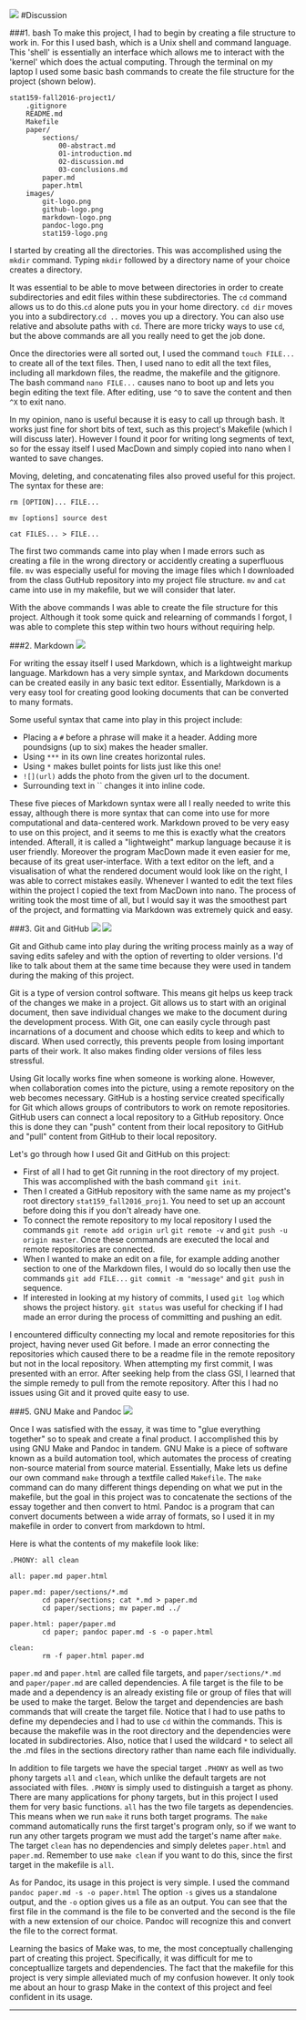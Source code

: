 ![](https://raw.githubusercontent.com/acarango/stat159_fall2016_proj1/master/images/stat159-logo.png)
#Discussion

###1. bash
To make this project, I had to begin by creating a file structure to work in. For this I used bash, which is a Unix shell and command language. This 'shell' is essentially an interface which allows me to interact with the 'kernel' which does the actual computing. Through the terminal on my laptop I used some basic bash commands to create the file structure for the project (shown below).

```
stat159-fall2016-project1/
    .gitignore
    README.md
    Makefile
    paper/
        sections/
            00-abstract.md
            01-introduction.md
            02-discussion.md
            03-conclusions.md
        paper.md
        paper.html
    images/
        git-logo.png
        github-logo.png
        markdown-logo.png
        pandoc-logo.png
        stat159-logo.png
```

I started by creating all the directories. This was accomplished using the `mkdir` command. Typing `mkdir` followed by a directory name of your choice creates a directory. 

It was essential to be able to move between directories in order to create subdirectories and edit files within these subdirectories. The `cd`  command allows us to do this.`cd` alone puts you in your home directory. `cd dir` moves you into a subdirectory.`cd ..` moves you up a directory. You can also use relative and absolute paths with `cd`. There are more tricky ways to use `cd`, but the above commands are all you really need to get the job done. 

Once the directories were all sorted out, I used the command `touch FILE...` to create all of the text files. Then, I used nano to edit all the text files, including all markdown files, the readme, the makefile and the gitignore. The bash command ```nano FILE...``` causes nano to boot up and lets you begin editing the text file. After editing, use ```^O``` to save the content and then ```^X``` to exit nano.

In my opinion, nano is useful because it is easy to call up through bash. It works just fine for short bits of text, such as this project's Makefile (which I will discuss later). However I found it poor for writing long segments of text, so for the essay itself I used MacDown and simply copied into nano when I wanted to save changes.      

Moving, deleting, and concatenating files also proved useful for this project. The syntax for these are:

```
rm [OPTION]... FILE...

mv [options] source dest

cat FILES... > FILE...
```

The first two commands came into play when I made errors such as creating a file in the wrong directory or accidently creating a superfluous file. `mv` was especially useful for moving the image files which I downloaded from the class GutHub repository into my project file structure. `mv` and `cat` came into use in my makefile, but we will consider that later.

With the above commands I was able to create the file structure for this project. Although it took some quick and relearning of commands I forgot, I was able to complete this step within two hours without requiring help.

###2. Markdown
![](https://raw.githubusercontent.com/acarango/stat159_fall2016_proj1/master/images/markdown-logo.png)

For writing the essay itself I used Markdown, which is a lightweight markup language. Markdown has a very simple syntax, and Markdown documents can be created easily in any basic text editor. Essentially, Markdown is a very easy tool for creating good looking documents that can be converted to many formats.

Some useful syntax that came into play in this project include:

* Placing a `#` before a phrase will make it a header. Adding more poundsigns (up to six) makes the header smaller.
* Using `***` in its own line creates horizontal rules.
* Using `*` makes bullet points for lists just like this one!
*  `![](url)` adds the photo from the given url to the document.
* Surrounding text in `` changes it into inline code.   

These five pieces of Markdown syntax were all I really needed to write this essay, although there is more syntax that can come into use for more computational and data-centered work. Markdown proved to be very easy to use on this project, and it seems to me this is exactly what the creators intended. Afterall, it is called a "lightweight" markup language because it is user friendly. Moreover the program MacDown made it even easier for me, because of its great user-interface. With a text editor on the left, and a visualisation of what the rendered document would look like on the right, I was able to correct mistakes easily. Whenever I wanted to edit the text files within the project I copied the text from MacDown into nano. The process of writing took the most time of all, but I would say it was the smoothest part of the project, and formatting via Markdown was extremely quick and easy. 

###3. Git and GitHub
![](https://raw.githubusercontent.com/acarango/stat159_fall2016_proj1/master/images/git-logo.png)
![](https://raw.githubusercontent.com/acarango/stat159_fall2016_proj1/master/images/github-logo.png)

Git and Github came into play during the writing process mainly as a way of saving edits safeley and with the option of reverting to older versions. I'd like to talk about them at the same time because they were used in tandem during the making of this project.

Git is a type of version control software. This means git helps us keep track of the changes we make in a project. Git allows us to start with an original document, then save individual changes we make to the document during the development process. With Git, one can easily cycle through past incarnations of a document and choose which edits to keep and which to discard. When used correctly, this prevents people from losing important parts of their work. It also makes finding older versions of files less stressful.

Using Git locally works fine when someone is working alone. However, when collaboration comes into the picture, using a remote repository on the web becomes necessary. GitHub is a hosting service created specifically for Git which allows groups of contributors to work on remote repositories. GitHub users can connect a local repository to a GitHub repository. Once this is done they can "push" content from their local repository to GitHub and "pull" content from GitHub to their local repository. 

Let's go through how I used Git and GitHub on this project:

* First of all I had to get Git running in the root directory of my project. This was accomplished with the bash command `git init`. 
* Then I created a GitHub repository with the same name as my project's root directory `stat159_fall2016_proj1`. You need to set up an account before doing this if you don't already have one.
* To connect the remote repository to my local repository I used the commands `git remote add origin url` `git remote -v` and `git push -u origin master`. Once these commands are executed the local and remote repositories are connected.
* When I wanted to make an edit on a file, for example adding another section to one of the Markdown files, I would do so locally then use the commands `git add FILE...` `git commit -m "message"` and `git push` in sequence. 
* If interested in looking at my history of commits, I used `git log` which shows the project history. `git status` was useful for checking if I had made an error during the process of committing and pushing an edit.

I encountered difficulty connecting my local and remote repositories for this project, having never used Git before. I made an error connecting the repositories which caused there to be a readme file in the remote repository but not in the local repository. When attempting my first commit, I was presented with an error. After seeking help from the class GSI, I learned that the simple remedy to pull from the remote repository. After this I had no issues using Git and it proved quite easy to use.

###5. GNU Make and Pandoc
![](https://raw.githubusercontent.com/acarango/stat159_fall2016_proj1/master/images/pandoc-logo.png)

Once I was satisfied with the essay, it was time to "glue everything together" so to speak and create a final product. I accomplished this by using GNU Make and Pandoc in tandem. GNU Make is a piece of software known as a build automation tool, which automates the process of creating non-source material from source material. Essentially, Make lets us define our own command `make` through a textfile called `Makefile`. The `make` command can do many different things depending on what we put in the makefile, but the goal in this project was to concatenate the sections of the essay together and then convert to html. Pandoc is a program that can convert documents between a wide array of formats, so I used it in my makefile in order to convert from markdown to html.  

Here is what the contents of my makefile look like:

```
.PHONY: all clean

all: paper.md paper.html

paper.md: paper/sections/*.md
        cd paper/sections; cat *.md > paper.md
        cd paper/sections; mv paper.md ../

paper.html: paper/paper.md
        cd paper; pandoc paper.md -s -o paper.html

clean:
        rm -f paper.html paper.md
```

`paper.md` and `paper.html` are called file targets, and `paper/sections/*.md` and `paper/paper.md` are called dependencies. A file target is the file to be made and a dependency is an already existing file or group of files that will be used to make the target. Below the target and dependencies are bash commands that will create the target file. Notice that I had to use paths to define my dependecies and I had to use `cd` within the commands. This is because the makefile was in the root directory and the dependencies were located in subdirectories. Also, notice that I used the wildcard `*` to select all the .md files in the sections directory rather than name each file individually. 

In addition to file targets we have the special target `.PHONY` as well as two phony targets `all` and `clean`, which unlike the default targets are not associated with files. `.PHONY` is simply used to distinguish a target as phony. There are many applications for phony targets, but in this project I used them for very basic functions. `all` has the two file targets as dependencies. This means when we run `make` it runs both target programs. The `make` command automatically runs the first target's program only, so if we want to run any other targets program we must add the target's name after `make`. The target `clean` has no dependencies and simply deletes `paper.html` and `paper.md`. Remember to use `make clean` if you want to do this, since the first target in the makefile is `all`.

As for Pandoc, its usage in this project is very simple. I used the command `pandoc paper.md -s -o paper.html` The option `-s` gives us a standalone output, and the `-o` option gives us a file as an output. You can see that the first file in the command is the file to be converted and the second is the file with a new extension of our choice. Pandoc will recognize this and convert the file to the correct format. 

Learning the basics of Make was, to me, the most conceptually challenging part of creating this project. Specifically, it was difficult for me to conceptuallize targets and dependencies. The fact that the makefile for this project is very simple alleviated much of my confusion however. It only took me about an hour to grasp Make in the context of this project and feel confident in its usage.  

***
